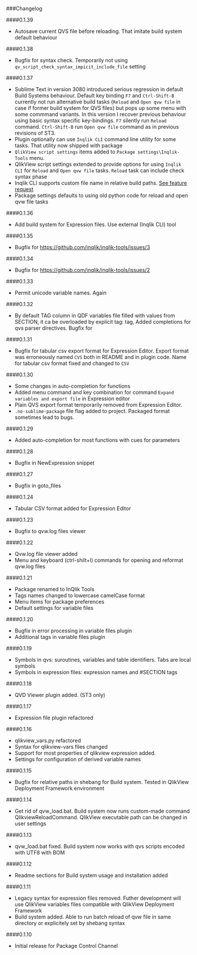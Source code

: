 ###Changelog

####0.1.39

- Autosave current QVS file before reloading. That imitate build system default behaviour

####0.1.38

- Bugfix for syntax check. Temporarily not using `qv_script_check_syntax_impicit_include_file` setting

####0.1.37

- Sublime Text in version 3080 introduced serious regression in default Build Systems behaviour. Default key binding `F7` and `Ctrl-Shift-B` currently not run alternative build tasks (`Reload` and `Open qvw file` in case if former build system for QVS files) but pops up some menu with some commmand variants. In this version I recover previous behaviour using basic syntax specific key-bindings. `F7` silently run `Reload` command. `Ctrl-Shift-B` run `Open qvw file` command as in previous revisions of ST3.
- Plugin optionally can use `Inqlik CLI` command line utility for some tasks. That utility now shipped with package
- `QlikView script settings` items added to `Package settings\Inqlik-Tools` menu.
- QlikView script settings extended to provide options for using `Inqlik CLI` for `Reload` and `Open qvw file` tasks. `Reload` task can include check syntax phase 
- Inqlik CLI supports сustom file name in relative build paths. [See feature request](https://github.com/inqlik/inqlik-tools/issues/5)
- Package settings defaults to using old python code for reload and open qvw file tasks

####0.1.36

- Add build system for Expression files. Use external (Inqlik CLI) tool

####0.1.35

- Bugfix for https://github.com/inqlik/inqlik-tools/issues/3

####0.1.34

- Bugfix for https://github.com/inqlik/inqlik-tools/issues/2


####0.1.33

- Permit unicode variable names. Again

####0.1.32

- By default TAG column in QDF variables file filled with values from SECTION, it ca be overloaded by explicit tag: tag, Added completions for qvs parser directives. Bugfix for

####0.1.31

- Bugfix for tabular csv export format for Expression Editor. Export format was erroneously named `CVS` both in README and in plugin code.
Name for tabular csv format fixed and changed to `CSV`

####0.1.30

- Some changes in auto-completion for functions
- Added menu command and key combination for command `Expand variables and export file` in Expression editor
- Plain QVS export format temporarily removed from Expression Editor.
- `.no-sublime-package` file flag added to project. Packaged format sometimes lead to bugs. 

####0.1.29

- Added auto-completion for most functions with cues for parameters

####0.1.28

- Bugfix in NewExpression snippet

####0.1.27

- Bugfix in goto_files

####0.1.24

- Tabular CSV format added for Expression Editor

####0.1.23

- Bugfix to qvw.log files viewer

####0.1.22

- Qvw.log file viewer added
- Menu and keyboard (ctrl-shilt+l) commands for opening and reformat qvw.log files

####0.1.21

- Package renamed to InQlik Tools
- Tags names changed to lowercase camelCase format
- Menu items for package preferences
- Default settings for variable files

####0.1.20

- Bugfix in error processing in variable files plugin
- Additional tags in variable files plugin

####0.1.19

- Symbols in qvs: suroutines, variables and table identifiers. Tabs are local symbols
- Symbols in expression files: expression names and \#SECTION tags

####0.1.18

- QVD Viewer plugin added. (ST3 only)

####0.1.17

- Expression file plugin refactored

####0.1.16

- qlikview_vars.py refactored
- Syntax for qlikview-vars files changed
- Support for most properties of qlikview expression added.
- Settings for configuration of derived variable names 

####0.1.15

- Bugfix for relative paths in shebang for Build system. Tested in QlikView Deployment Framework environment

####0.1.14

- Get rid of qvw_load.bat. Build system now runs custom-made command QlikviewReloadCommand. QlikView executable path can be changed in user settings

####0.1.13

- qvw_load.bat fixed. Build system now works with qvs scripts encoded with UTF8 with BOM

####0.1.12

- Readme sections for  Build system usage and installation added

####0.1.11

- Legacy syntax for expression files removed. Futher development will use QlikView variables files compatible with QlikView Deployment Framework
- Build system added. Able to run batch reload of qvw file in same directory or explicitely set by shebang syntax


####0.1.10

- Initial release for Package Control Channel
